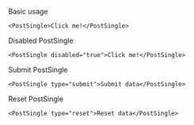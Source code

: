 Basic usage

```
<PostSingle>Click me!</PostSingle>
```

Disabled PostSingle

```
<PostSingle disabled="true">Click me!</PostSingle>
```

Submit PostSingle

```
<PostSingle type="submit">Submit data</PostSingle>
```

Reset PostSingle

```
<PostSingle type="reset">Reset data</PostSingle>
```
